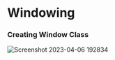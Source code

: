 # Windowing
### Creating Window Class
![Screenshot 2023-04-06 192834](https://user-images.githubusercontent.com/101490896/230522001-24b2b0c5-fe74-417d-a7f6-57703671ee5c.png)
